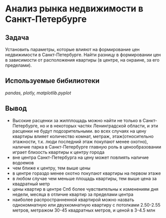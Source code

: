 # Анализ рынка недвижимости в Санкт-Петербурге
## Задача
Установить параметры, которые влияют на формирование цен недвижимости в Санкт-Петербурге. Найти разницу в формировании цен в зависимости от расположения квартиры (в центре, на окраине, за его пределами).
## Используемые бибилиотеки
*pandas, plotly, matplotlib.pyplot*
## Вывод
- Высокие расценки за жилплощадь можно найти не только в Санкт-Петербурге, но и в некоторых частях Ленинградской области, и эти расценки не будут подозрительными.
во всех случаях на цену квартиры влияет количество комнат, метраж, этаж(относительно этажности, т.к. люди последний этаж покупают менее охотно), наличие парка
в Санкт-Петербурге главную роль в ценообразовании играет близость квартиры к центру города
- вне центра Санкт-Петербурга на цену может повлиять наличие водоемов
- чем ближе к центру, тем выше цены
- в центре гораздо менее охотно покупают квартиры на первом этаже
- в любом случае чем меньше площадь квартиры, тем выше цена за квадратный метр
- цены квартир в центре Спб более чувствительны к изменениям дня недели, месяца в отличие квартир за пределами центра
- наиболее распространненной квартирой можно назвать однокомнатную или двухкомнатную квартиру с потолками 2.50-2.55 метров, метражом 30-45 квадратных метров, и ценой в 3-4.5 млн

